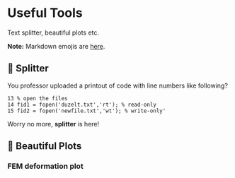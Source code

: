 # Useful Tools
Text splitter, beautiful plots etc.

**Note:** Markdown emojis are [here](https://gist.github.com/rxaviers/7360908).

## :hocho: Splitter
You professor uploaded a printout of code with line numbers like following?

```
13 % open the files
14 fid1 = fopen('duzelt.txt','rt'); % read-only
15 fid2 = fopen('newfile.txt','wt'); % write-only'
```

Worry no more, **splitter** is here!

## :nail_care: Beautiful Plots
### FEM deformation plot

